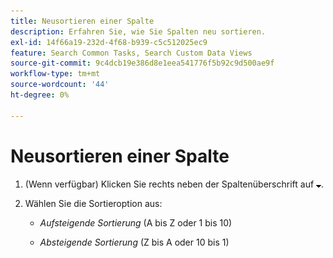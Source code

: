 ```yaml
---
title: Neusortieren einer Spalte
description: Erfahren Sie, wie Sie Spalten neu sortieren.
exl-id: 14f66a19-232d-4f68-b939-c5c512025ec9
feature: Search Common Tasks, Search Custom Data Views
source-git-commit: 9c4dcb19e386d8e1eea541776f5b92c9d500ae9f
workflow-type: tm+mt
source-wordcount: '44'
ht-degree: 0%

---
```


# Neusortieren einer Spalte

1. (Wenn verfügbar) Klicken Sie rechts neben der Spaltenüberschrift auf ![Abwärtspfeil](/help/search-social-commerce/assets/arrow-down-expand.png "Abwärtspfeil").

1. Wählen Sie die Sortieroption aus:

   * *Aufsteigende Sortierung* (A bis Z oder 1 bis 10)

   * *Absteigende Sortierung* (Z bis A oder 10 bis 1)
